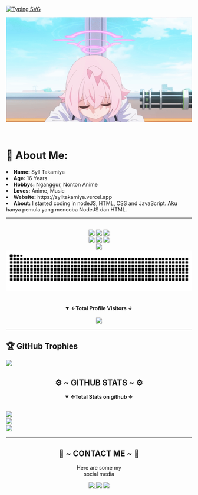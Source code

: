 [![Typing SVG](https://readme-typing-svg.herokuapp.com?color=%2336BCF7&lines=Hai+Terimakasih;Sudah+Datang+Ke+Bio+Github+Ku++↓)](https://github.com/SyariffH)<br>

<p align="center">
<img src="https://raw.githubusercontent.com/SyariffH/Media/main/Video/hoshino.gif" />
</p>
<p align="center">
<br>

# 💫 About Me:<br>
<li>
  <b>Name:</b> Syll Takamiya
</li>
<li>
  <b>Age:</b> 16 Years
</li>
<li>
  <b>Hobbys:</b> Nganggur, Nonton Anime
</li>
<li>
  <b>Loves:</b> Anime, Music
</li>
<li>
  <b>Website:</b> https://sylltakamiya.vercel.app
</li>
<li>
  <b>About:</b> I started coding in nodeJS, HTML, CSS and JavaScript. Aku hanya pemula yang mencoba NodeJS dan HTML.
</li>

---
<br>
<div align="center">
  <img src="https://img.shields.io/badge/html5%20-%23E34F26.svg?&style=for-the-badge&logo=html&logoColor=white"/>
  <img src="https://img.shields.io/badge/javascript%20-%23323330.svg?&style=for-the-badge&logo=javascript&logoColor=%23F7DF1E"/>
  <img src="https://img.shields.io/badge/css3%20-%231572B6.svg?&style=for-the-badge&logo=css3&logoColor=white"/><br>
  <img src="https://img.shields.io/badge/Php%20-%234285F4.svg?&style=for-the-badge&logo=php&logoColor=lightblue"/>
  <img src="https://img.shields.io/badge/MongoDB-%234ea94b.svg?style=for-the-badge&logo=mongodb&logoColor=white"/>
  <img src="https://img.shields.io/badge/node.js%20-%2343853D.svg?&style=for-the-badge&logo=node.js&logoColor=white"/><br>
  <img src="https://img.shields.io/badge/git%20-%23F05033.svg?&style=for-the-badge&logo=git&logoColor=white"/>
</div>

<div align="center">
  <picture>
      <source
    media="(prefers-color-scheme: dark)"
      srcset="https://raw.githubusercontent.com/platane/snk/output/github-contribution-grid-snake-dark.svg"
      />
    <source
      media="(prefers-color-scheme: light)"
      srcset="https://raw.githubusercontent.com/xct007/xct007/output/github-contribution-grid-snake.svg"
      />
    <img
      alt="Snake"
      src="https://raw.githubusercontent.com/xct007/xct007/output/github-contribution-grid-snake.svg"
      />
  </picture>

</div>
<br><br>
<div align="center">
<details open>
<summary><b>←Total Profile Visitors ↓</b></summary>
<br>
<div style="width:80%">
<a href="https://visitcount.itsvg.in">
<img src="https://visitcount.itsvg.in/api?id=SyariffH&label=Profile%20Views&icon=0&pretty=true" width="300" height="">
</div>
</details> 
</div>
</a>

----

## 🏆 GitHub Trophies
![](https://github-profile-trophy.vercel.app/?username=SyariffH&theme=onedark)

<h2 align="center"> ⚙️ ~ GITHUB STATS ~ ⚙️ </h2>
<details open>
<summary align="center"><b>←Total Stats on github  ↓</b></summary>
<br>

![](https://github-readme-stats.vercel.app/api?username=SyariffH&theme=dark&show_icons=true&hide_border=false&include_all_commits=true&count_private=true)<br/>
![](https://github-readme-streak-stats.herokuapp.com/?user=SyariffH&theme=dark&hide_border=false)<br/>
![](https://github-readme-stats.vercel.app/api/top-langs/?username=SyariffH&theme=dark&hide_border=false&include_all_commits=true&count_private=true&layout=compact)

</details>

---

<h2 align="center"> 📝 ~ CONTACT ME ~ 📝 </h2>

<p align="center"> Here are some my <br>
social media</p>

<p align="center">
<a href="https://wa.me/6281953678883" target="_blank"><img src="https://img.shields.io/badge/Syll%20Takamiya-25D366?&style=for-the-badge&logo=whatsapp&logoColor=white"/>
<a href="https://tiktok.com/@syrff.h" target="_blank"><img src="https://img.shields.io/badge/-Noxx%20Catalyst-black?&style=for-the-badge&logo=Tiktok&logoColor=white"/></a>
<a href="https://www.instagram.com/syrff.h" target="_blank"><img src="https://img.shields.io/badge/-Syarzz-lightgrey?&style=for-the-badge&logo=Instagram&logoColor=white"/>
</p>
</div>
